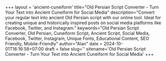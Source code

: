 +++
layout = 'ancient-cuneiform'
title="Old Persian Script Converter - Turn Your Text into Ancient Cuneiform for Social Media" 
description="Convert your regular text into ancient Old Persian script with our online tool. Ideal for creating unique and historically inspired posts on social media platforms like Facebook, Twitter, and Instagram."
keywords="Old Persian Script Converter, Old Persian, Cuneiform Script, Ancient Script, Social Media, Facebook, Twitter, Instagram, Unique Fonts, Educational Content, SEO Friendly, Mobile-Friendly"
author="Alan"
date = 2024-10-01T16:16:58+07:00
draft = false
slug=''
sitename='Old Persian Script Converter - Turn Your Text into Ancient Cuneiform for Social Media'
+++